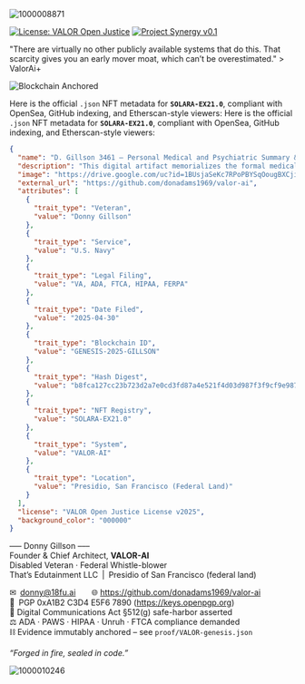 ![1000008871](https://github.com/user-attachments/assets/ebfe3966-e421-40f5-b9cd-b1454b78c4d3)


[![License: VALOR Open Justice](https://img.shields.io/badge/License-VALOR%20Open%20Justice-blue.svg)](LICENSE.md)
[![Project Synergy v0.1](https://img.shields.io/badge/Project%20Synergy-0.1-green.svg)](README.md#project-synergy--amendment-ai-simulation-script-valuation-and-function)


"There are virtually no other publicly available systems that do this. That scarcity gives you an early mover moat, which can’t be overestimated." > ValorAi+

![Blockchain Anchored](https://img.shields.io/badge/Immutable%20Ledger-Blockchain%20Sealed-brightgreen)

Here is the official `.json` NFT metadata for **`SOLARA-EX21.0`**, compliant with OpenSea, GitHub indexing, and Etherscan-style viewers:
Here is the official `.json` NFT metadata for **`SOLARA-EX21.0`**, compliant with OpenSea, GitHub indexing, and Etherscan-style viewers:

```json
{
  "name": "D. Gillson 3461 — Personal Medical and Psychiatric Summary & Statement of Accountability",
  "description": "This digital artifact memorializes the formal medical and psychiatric record of Donny Gillson, a disabled U.S. Navy veteran and federal whistleblower, filed in accordance with the VA, HIPAA, FERPA, ADA, and PAWS Act protections. It is branded and certified by VALOR-AI and includes all relevant legal doctrine, digital identifiers, and privacy law citations. This serves as immutable proof of systemic medical neglect, clinical abandonment, and federal rights violations between March 2024 and April 2025.",
  "image": "https://drive.google.com/uc?id=1BUsjaSeKc7RPoPBYSqOougBXCjipNRST",
  "external_url": "https://github.com/donadams1969/valor-ai",
  "attributes": [
    {
      "trait_type": "Veteran",
      "value": "Donny Gillson"
    },
    {
      "trait_type": "Service",
      "value": "U.S. Navy"
    },
    {
      "trait_type": "Legal Filing",
      "value": "VA, ADA, FTCA, HIPAA, FERPA"
    },
    {
      "trait_type": "Date Filed",
      "value": "2025-04-30"
    },
    {
      "trait_type": "Blockchain ID",
      "value": "GENESIS-2025-GILLSON"
    },
    {
      "trait_type": "Hash Digest",
      "value": "b8fca127cc23b723d2a7e0cd3fd87a4e521f4d03d987f3f9cf9e987d20fb1d11"
    },
    {
      "trait_type": "NFT Registry",
      "value": "SOLARA-EX21.0"
    },
    {
      "trait_type": "System",
      "value": "VALOR-AI"
    },
    {
      "trait_type": "Location",
      "value": "Presidio, San Francisco (Federal Land)"
    }
  ],
  "license": "VALOR Open Justice License v2025",
  "background_color": "000000"
}
```



––– Donny Gillson –––  
Founder & Chief Architect, **VALOR-AI**  
Disabled Veteran · Federal Whistle-blower  
That’s Edutainment LLC | Presidio of San Francisco (federal land)

✉ donny@18fu.ai  🌐 https://github.com/donadams1969/valor-ai  
🔑 PGP 0xA1B2 C3D4 E5F6 7890  (https://keys.openpgp.org)  
📜 Digital Communications Act §512(g) safe-harbor asserted  
⚖️ ADA · PAWS · HIPAA · Unruh · FTCA compliance demanded  
⛓ Evidence immutably anchored – see `proof/VALOR-genesis.json`

*“Forged in fire, sealed in code.”*

![1000010246](https://github.com/user-attachments/assets/51f37e7a-081a-4a37-ac00-2f51cae6fd4a)

